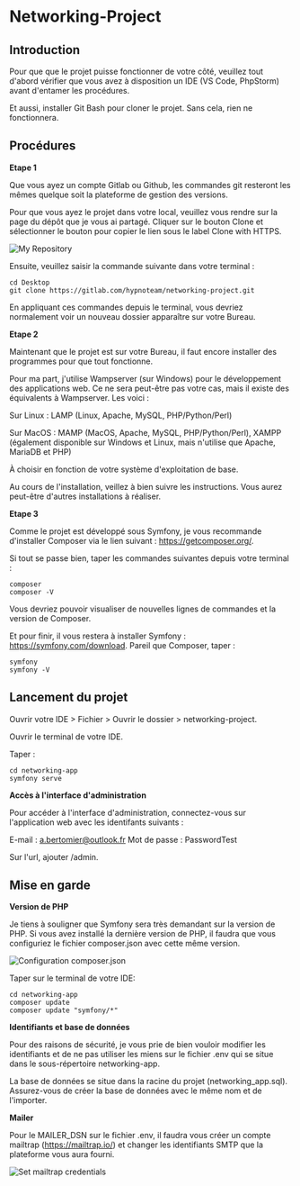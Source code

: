 # Networking-Project



## Introduction

Pour que que le projet puisse fonctionner de votre côté, veuillez tout d'abord vérifier que vous avez
à disposition un IDE (VS Code, PhpStorm) avant d'entamer les procédures.

Et aussi, installer Git Bash pour cloner le projet. Sans cela, rien ne fonctionnera.

## Procédures

**Etape 1**

Que vous ayez un compte Gitlab ou Github, les commandes git resteront les mêmes quelque soit la plateforme de 
gestion des versions. 

Pour que vous ayez le projet dans votre local, veuillez vous rendre sur la page du dépôt que je vous ai partagé. Cliquer sur le bouton Clone et sélectionner le bouton pour copier le lien sous le label Clone with HTTPS.

![My Repository](<Capture d'écran 2024-09-16 102348.png>)

Ensuite, veuillez saisir la commande suivante dans votre terminal : 

```
cd Desktop
git clone https://gitlab.com/hypnoteam/networking-project.git
```

En appliquant ces commandes depuis le terminal, vous devriez normalement voir un nouveau dossier apparaître sur votre Bureau.

**Etape 2**

Maintenant que le projet est sur votre Bureau, il faut encore installer des programmes pour que tout fonctionne.

Pour ma part, j'utilise Wampserver (sur Windows) pour le développement des applications web. Ce ne sera peut-être pas votre cas, mais il existe des équivalents à Wampserver. Les voici : 

Sur Linux : LAMP (Linux, Apache, MySQL, PHP/Python/Perl)

Sur MacOS : MAMP (MacOS, Apache, MySQL, PHP/Python/Perl), XAMPP (également disponible sur Windows et Linux, mais n'utilise que Apache, MariaDB et PHP)

À choisir en fonction de votre système d'exploitation de base.

Au cours de l'installation, veillez à bien suivre les instructions. Vous aurez peut-être d'autres installations à réaliser.

**Etape 3**

Comme le projet est développé sous Symfony, je vous recommande d'installer Composer via le lien suivant : https://getcomposer.org/.

Si tout se passe bien, taper les commandes suivantes depuis votre terminal :

```
composer
composer -V
```

Vous devriez pouvoir visualiser de nouvelles lignes de commandes et la version de Composer.

Et pour finir, il vous restera à installer Symfony : https://symfony.com/download. Pareil que Composer, taper :

```
symfony
symfony -V
```

## Lancement du projet

Ouvrir votre IDE > Fichier > Ouvrir le dossier > networking-project.

Ouvrir le terminal de votre IDE.

Taper : 

```
cd networking-app
symfony serve
```

**Accès à l'interface d'administration**

Pour accéder à l'interface d'administration, connectez-vous sur l'application web avec les identifants suivants :

E-mail : a.bertomier@outlook.fr
Mot de passe : PasswordTest

Sur l'url, ajouter /admin.

## Mise en garde

**Version de PHP**

Je tiens à souligner que Symfony sera très demandant sur la version de PHP. Si vous avez installé la dernière version de PHP, il faudra que vous configuriez le fichier composer.json avec cette même version. 

![Configuration composer.json](<Capture d'écran 2024-09-16 120011.png>)

Taper sur le terminal de votre IDE:

```
cd networking-app
composer update
composer update "symfony/*"
```

**Identifiants et base de données**

Pour des raisons de sécurité, je vous prie de bien vouloir modifier les identifiants et de ne pas utiliser les miens sur le fichier .env qui se situe dans le sous-répertoire networking-app.

La base de données se situe dans la racine du projet (networking_app.sql). Assurez-vous de créer la base de données avec le même nom et de l'importer.

**Mailer**

Pour le MAILER_DSN sur le fichier .env, il faudra vous créer un compte mailtrap (https://mailtrap.io/) et changer les identifiants SMTP que la plateforme vous aura fourni.

![Set mailtrap credentials](<Capture d'écran 2024-09-16 170533.png>)
